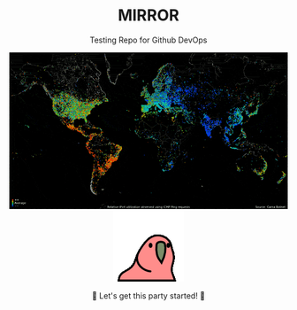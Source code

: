 <div align="center">

# MIRROR  
Testing Repo for Github DevOps  

<img src="./world.GIF" alt="world gif" />

<img src="./party-parrot.gif" alt="Party Parrot" />

🎉 Let's get this party started! 🎉

</div>
